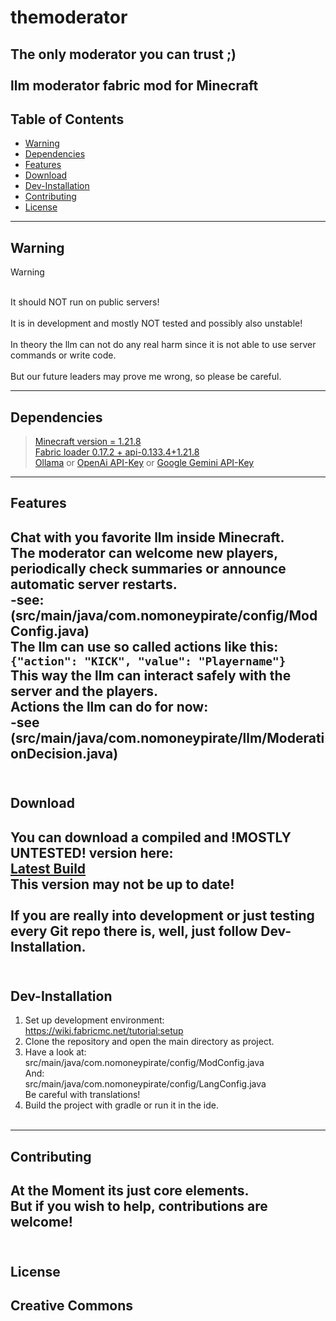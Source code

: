 # themoderator

The only moderator you can trust ;)
<br><br>
llm moderator fabric mod for Minecraft
 ---
## Table of Contents

- [Warning](#warning)
- [Dependencies](#dependencies)
- [Features](#features)
- [Download](#download)
- [Dev-Installation](#dev-installation) 
- [Contributing](#contributing)
- [License](#license)

---

## Warning

> [!WARNING]
> <br>It should NOT run on public servers!
> <br><br>It is in development and mostly NOT tested and possibly also unstable!
> <br><br>In theory the llm can not do any real harm since it is not able to use server commands or write code.
> <br><br>But our future leaders may prove me wrong, so please be careful.
---
## Dependencies
><a href="https://www.minecraft.net/">Minecraft version = 1.21.8</a>
><br><a href="https://fabricmc.net/">Fabric loader 0.17.2 + api-0.133.4+1.21.8</a>
><br><a href="https://ollama.com/">Ollama</a> or <a href="https://openai.com/">OpenAi API-Key</a> or <a href="https://gemini.google.com">Google Gemini API-Key</a>

---
## Features

Chat with you favorite llm inside Minecraft.
<br>The moderator can welcome new players, periodically check summaries or announce automatic server restarts.
<br>-see: (src/main/java/com.nomoneypirate/config/ModConfig.java)
<br>The llm can use so called <b>actions</b> like this:
<br>```{"action": "KICK", "value": "Playername"}```
<br>This way the llm can interact safely with the server and the players.
<br><b>Actions</b> the llm can do for now:
<br>-see (src/main/java/com.nomoneypirate/llm/ModerationDecision.java)
<br><br>
---
## Download

You can download a compiled and !MOSTLY UNTESTED! version here:
<br><a href="https://drive.google.com/file/d/13R8WikinquK_M0yg64NlT4yN8_BodHKW/view">Latest Build</a>
<br>This version may not be up to date!
<br><br>If you are really into development or just testing every Git repo there is, well, just follow Dev-Installation.
<br><br>
---
## Dev-Installation

1. Set up development environment:
   <br>https://wiki.fabricmc.net/tutorial:setup
2. Clone the repository and open the main directory as project.
3. Have a look at: 
   <br>src/main/java/com.nomoneypirate/config/ModConfig.java
   <br>And:
   <br>src/main/java/com.nomoneypirate/config/LangConfig.java
   <br>Be careful with translations!<br>  
4. Build the project with gradle or run it in the ide.
<br><br>
---
## Contributing

At the Moment its just core elements.
<br>But if you wish to help, contributions are welcome!
<br><br>
---
## License

Creative Commons
<br><br>
---